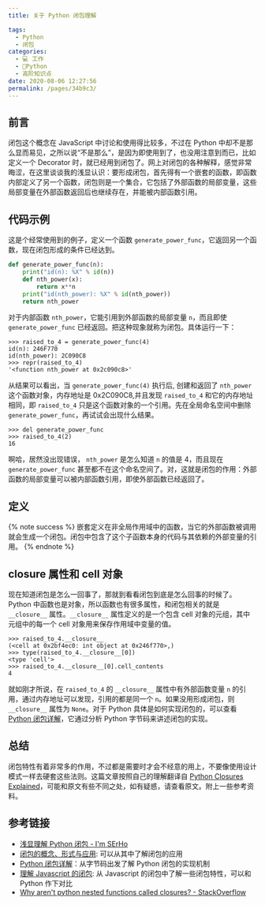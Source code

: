 ```yaml
---
title: 关于 Python 闭包理解

tags: 
  - Python
  - 闭包
categories: 
  - 💻 工作
  - 🐍Python
  - 高阶知识点
date: 2020-08-06 12:27:56
permalink: /pages/34b9c3/
---
```

## 前言

闭包这个概念在 JavaScript 中讨论和使用得比较多，不过在 Python 中却不是那么显而易见，之所以说“不是那么”，是因为即使用到了，也没用注意到而已，比如定义一个 Decorator 时，就已经用到闭包了。网上对闭包的各种解释，感觉非常晦涩，在这里谈谈我的浅显认识：要形成闭包，首先得有一个嵌套的函数，即函数内部定义了另一个函数，闭包则是一个集合，它包括了外部函数的局部变量，这些局部变量在外部函数返回后也继续存在，并能被内部函数引用。

## 代码示例

这是个经常使用到的例子，定义一个函数 `generate_power_func`，它返回另一个函数，现在闭包形成的条件已经达到。
```python
def generate_power_func(n):
    print("id(n): %X" % id(n))
    def nth_power(x):
        return x**n
    print("id(nth_power): %X" % id(nth_power))
    return nth_power
```

对于内部函数 `nth_power`，它能引用到外部函数的局部变量 `n`，而且即使 `generate_power_func` 已经返回。把这种现象就称为闭包。具体运行一下：
```plain
>>> raised_to_4 = generate_power_func(4)
id(n): 246F770
id(nth_power): 2C090C8
>>> repr(raised_to_4)
'<function nth_power at 0x2c090c8>'
```
从结果可以看出，当 `generate_power_func(4)` 执行后, 创建和返回了 `nth_power` 这个函数对象，内存地址是 0x2C090C8,并且发现 `raised_to_4` 和它的内存地址相同，即 `raised_to_4` 只是这个函数对象的一个引用。先在全局命名空间中删除 `generate_power_func`，再试试会出现什么结果。
```plain
>>> del generate_power_func
>>> raised_to_4(2)
16
```
啊哈，居然没出现错误， `nth_power` 是怎么知道 `n` 的值是 4，而且现在 `generate_power_func` 甚至都不在这个命名空间了。对，这就是闭包的作用：外部函数的局部变量可以被内部函数引用，即使外部函数已经返回了。

## 定义

{% note success %}
嵌套定义在非全局作用域中的函数，当它的外部函数被调用就会生成一个闭包。闭包中包含了这个子函数本身的代码与其依赖的外部变量的引用。
{% endnote %}

## __closure__ 属性和 cell 对象

现在知道闭包是怎么一回事了，那就到看看闭包到底是怎么回事的时候了。Python 中函数也是对象，所以函数也有很多属性，和闭包相关的就是 `__closure__` 属性。`__closure__` 属性定义的是一个包含 cell 对象的元组，其中元组中的每一个 cell 对象用来保存作用域中变量的值。
```plain
>>> raised_to_4.__closure__
(<cell at 0x2bf4ec0: int object at 0x246f770>,)
>>> type(raised_to_4.__closure__[0])
<type 'cell'>
>>> raised_to_4.__closure__[0].cell_contents
4
```
就如刚才所说，在 `raised_to_4` 的 `__closure__` 属性中有外部函数变量 `n` 的引用，通过内存地址可以发现，引用的都是同一个 `n`。如果没用形成闭包，则 `__closure__` 属性为 `None`。对于 Python 具体是如何实现闭包的，可以查看 [Python 闭包详解](http://www.cnblogs.com/ChrisChen3121/p/3208119.html)，它通过分析 Python 字节码来讲述闭包的实现。

## 总结
闭包特性有着非常多的作用，不过都是需要时才会不经意的用上，不要像使用设计模式一样去硬套这些法则。这篇文章按照自己的理解翻译自 [Python Closures Explained](http://www.shutupandship.com/2012/01/python-closures-explained.html)，可能和原文有些不同之处，如有疑惑，请查看原文。附上一些参考资料。

## 参考链接
- [浅显理解 Python 闭包 - I'm SErHo](https://serholiu.com/python-closures)
- [闭包的概念、形式与应用](http://www.ibm.com/developerworks/cn/linux/l-cn-closure/): 可以从其中了解闭包的应用
- [Python 闭包详解](http://www.cnblogs.com/ChrisChen3121/p/3208119.html)：从字节码出发了解 Python 闭包的实现机制
- [理解 Javascript 的闭包](http://coolshell.cn/articles/6731.html): 从 Javascript 的闭包中了解一些闭包特性，可以和 Python 作下对比
- [Why aren't python nested functions called closures? - StackOverflow](https://stackoverflow.com/questions/4020419/why-arent-python-nested-functions-called-closures)
